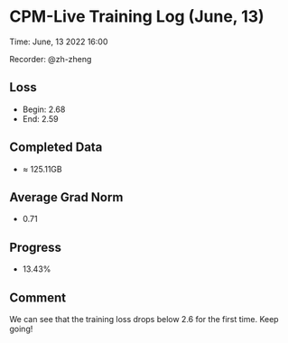 
# CPM-Live Training Log (June, 13)

Time: June, 13 2022 16:00

Recorder: @zh-zheng

## Loss
- Begin: 2.68
- End: 2.59 
	
## Completed Data
- $\approx$ 125.11GB

## Average Grad Norm
- 0.71

## Progress
- 13.43%

## Comment

We can see that the training loss drops below 2.6 for the first time. Keep going!


